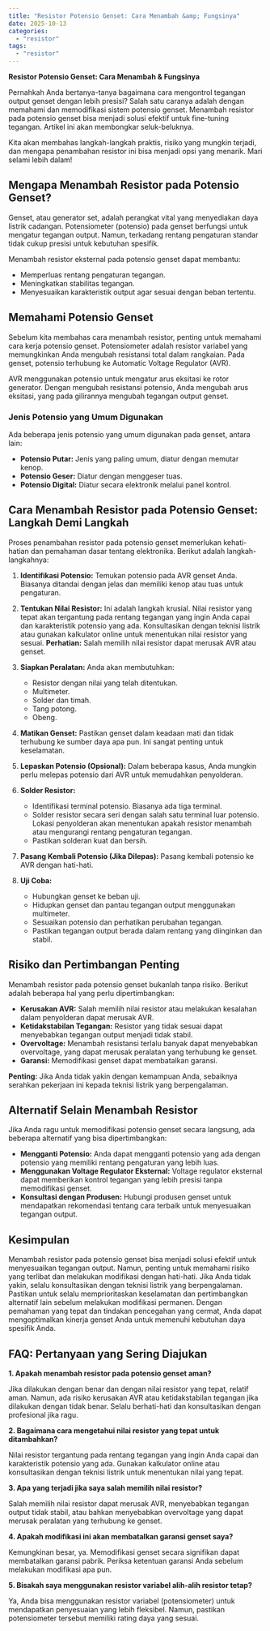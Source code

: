```yaml
---
title: "Resistor Potensio Genset: Cara Menambah &amp; Fungsinya"
date: 2025-10-13
categories: 
  - "resistor"
tags: 
  - "resistor"
---
```


**Resistor Potensio Genset: Cara Menambah & Fungsinya**

Pernahkah Anda bertanya-tanya bagaimana cara mengontrol tegangan output genset dengan lebih presisi? Salah satu caranya adalah dengan memahami dan memodifikasi sistem potensio genset. Menambah resistor pada potensio genset bisa menjadi solusi efektif untuk fine-tuning tegangan. Artikel ini akan membongkar seluk-beluknya.

Kita akan membahas langkah-langkah praktis, risiko yang mungkin terjadi, dan mengapa penambahan resistor ini bisa menjadi opsi yang menarik. Mari selami lebih dalam!

## Mengapa Menambah Resistor pada Potensio Genset?

Genset, atau generator set, adalah perangkat vital yang menyediakan daya listrik cadangan. Potensiometer (potensio) pada genset berfungsi untuk mengatur tegangan output. Namun, terkadang rentang pengaturan standar tidak cukup presisi untuk kebutuhan spesifik.

Menambah resistor eksternal pada potensio genset dapat membantu:

- Memperluas rentang pengaturan tegangan.
- Meningkatkan stabilitas tegangan.
- Menyesuaikan karakteristik output agar sesuai dengan beban tertentu.

## Memahami Potensio Genset

Sebelum kita membahas cara menambah resistor, penting untuk memahami cara kerja potensio genset. Potensiometer adalah resistor variabel yang memungkinkan Anda mengubah resistansi total dalam rangkaian. Pada genset, potensio terhubung ke Automatic Voltage Regulator (AVR).

AVR menggunakan potensio untuk mengatur arus eksitasi ke rotor generator. Dengan mengubah resistansi potensio, Anda mengubah arus eksitasi, yang pada gilirannya mengubah tegangan output genset.

### Jenis Potensio yang Umum Digunakan

Ada beberapa jenis potensio yang umum digunakan pada genset, antara lain:

- **Potensio Putar:** Jenis yang paling umum, diatur dengan memutar kenop.
- **Potensio Geser:** Diatur dengan menggeser tuas.
- **Potensio Digital:** Diatur secara elektronik melalui panel kontrol.

## Cara Menambah Resistor pada Potensio Genset: Langkah Demi Langkah

Proses penambahan resistor pada potensio genset memerlukan kehati-hatian dan pemahaman dasar tentang elektronika. Berikut adalah langkah-langkahnya:

1. **Identifikasi Potensio:** Temukan potensio pada AVR genset Anda. Biasanya ditandai dengan jelas dan memiliki kenop atau tuas untuk pengaturan.
    
2. **Tentukan Nilai Resistor:** Ini adalah langkah krusial. Nilai resistor yang tepat akan tergantung pada rentang tegangan yang ingin Anda capai dan karakteristik potensio yang ada. Konsultasikan dengan teknisi listrik atau gunakan kalkulator online untuk menentukan nilai resistor yang sesuai. **Perhatian:** Salah memilih nilai resistor dapat merusak AVR atau genset.
    
3. **Siapkan Peralatan:** Anda akan membutuhkan:
    
    - Resistor dengan nilai yang telah ditentukan.
    - Multimeter.
    - Solder dan timah.
    - Tang potong.
    - Obeng.
4. **Matikan Genset:** Pastikan genset dalam keadaan mati dan tidak terhubung ke sumber daya apa pun. Ini sangat penting untuk keselamatan.
    
5. **Lepaskan Potensio (Opsional):** Dalam beberapa kasus, Anda mungkin perlu melepas potensio dari AVR untuk memudahkan penyolderan.
    
6. **Solder Resistor:**
    
    - Identifikasi terminal potensio. Biasanya ada tiga terminal.
    - Solder resistor secara seri dengan salah satu terminal luar potensio. Lokasi penyolderan akan menentukan apakah resistor menambah atau mengurangi rentang pengaturan tegangan.
    - Pastikan solderan kuat dan bersih.
7. **Pasang Kembali Potensio (Jika Dilepas):** Pasang kembali potensio ke AVR dengan hati-hati.
    
8. **Uji Coba:**
    
    - Hubungkan genset ke beban uji.
    - Hidupkan genset dan pantau tegangan output menggunakan multimeter.
    - Sesuaikan potensio dan perhatikan perubahan tegangan.
    - Pastikan tegangan output berada dalam rentang yang diinginkan dan stabil.

## Risiko dan Pertimbangan Penting

Menambah resistor pada potensio genset bukanlah tanpa risiko. Berikut adalah beberapa hal yang perlu dipertimbangkan:

- **Kerusakan AVR:** Salah memilih nilai resistor atau melakukan kesalahan dalam penyolderan dapat merusak AVR.
- **Ketidakstabilan Tegangan:** Resistor yang tidak sesuai dapat menyebabkan tegangan output menjadi tidak stabil.
- **Overvoltage:** Menambah resistansi terlalu banyak dapat menyebabkan overvoltage, yang dapat merusak peralatan yang terhubung ke genset.
- **Garansi:** Memodifikasi genset dapat membatalkan garansi.

**Penting:** Jika Anda tidak yakin dengan kemampuan Anda, sebaiknya serahkan pekerjaan ini kepada teknisi listrik yang berpengalaman.

## Alternatif Selain Menambah Resistor

Jika Anda ragu untuk memodifikasi potensio genset secara langsung, ada beberapa alternatif yang bisa dipertimbangkan:

- **Mengganti Potensio:** Anda dapat mengganti potensio yang ada dengan potensio yang memiliki rentang pengaturan yang lebih luas.
- **Menggunakan Voltage Regulator Eksternal:** Voltage regulator eksternal dapat memberikan kontrol tegangan yang lebih presisi tanpa memodifikasi genset.
- **Konsultasi dengan Produsen:** Hubungi produsen genset untuk mendapatkan rekomendasi tentang cara terbaik untuk menyesuaikan tegangan output.

## Kesimpulan

Menambah resistor pada potensio genset bisa menjadi solusi efektif untuk menyesuaikan tegangan output. Namun, penting untuk memahami risiko yang terlibat dan melakukan modifikasi dengan hati-hati. Jika Anda tidak yakin, selalu konsultasikan dengan teknisi listrik yang berpengalaman. Pastikan untuk selalu memprioritaskan keselamatan dan pertimbangkan alternatif lain sebelum melakukan modifikasi permanen. Dengan pemahaman yang tepat dan tindakan pencegahan yang cermat, Anda dapat mengoptimalkan kinerja genset Anda untuk memenuhi kebutuhan daya spesifik Anda.

## FAQ: Pertanyaan yang Sering Diajukan

**1\. Apakah menambah resistor pada potensio genset aman?**

Jika dilakukan dengan benar dan dengan nilai resistor yang tepat, relatif aman. Namun, ada risiko kerusakan AVR atau ketidakstabilan tegangan jika dilakukan dengan tidak benar. Selalu berhati-hati dan konsultasikan dengan profesional jika ragu.

**2\. Bagaimana cara mengetahui nilai resistor yang tepat untuk ditambahkan?**

Nilai resistor tergantung pada rentang tegangan yang ingin Anda capai dan karakteristik potensio yang ada. Gunakan kalkulator online atau konsultasikan dengan teknisi listrik untuk menentukan nilai yang tepat.

**3\. Apa yang terjadi jika saya salah memilih nilai resistor?**

Salah memilih nilai resistor dapat merusak AVR, menyebabkan tegangan output tidak stabil, atau bahkan menyebabkan overvoltage yang dapat merusak peralatan yang terhubung ke genset.

**4\. Apakah modifikasi ini akan membatalkan garansi genset saya?**

Kemungkinan besar, ya. Memodifikasi genset secara signifikan dapat membatalkan garansi pabrik. Periksa ketentuan garansi Anda sebelum melakukan modifikasi apa pun.

**5\. Bisakah saya menggunakan resistor variabel alih-alih resistor tetap?**

Ya, Anda bisa menggunakan resistor variabel (potensiometer) untuk mendapatkan penyesuaian yang lebih fleksibel. Namun, pastikan potensiometer tersebut memiliki rating daya yang sesuai.
